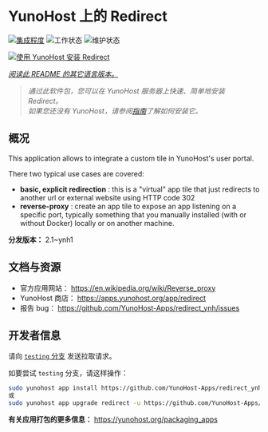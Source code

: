 <!--
注意：此 README 由 <https://github.com/YunoHost/apps/tree/master/tools/readme_generator> 自动生成
请勿手动编辑。
-->

# YunoHost 上的 Redirect

[![集成程度](https://dash.yunohost.org/integration/redirect.svg)](https://ci-apps.yunohost.org/ci/apps/redirect/) ![工作状态](https://ci-apps.yunohost.org/ci/badges/redirect.status.svg) ![维护状态](https://ci-apps.yunohost.org/ci/badges/redirect.maintain.svg)

[![使用 YunoHost 安装 Redirect](https://install-app.yunohost.org/install-with-yunohost.svg)](https://install-app.yunohost.org/?app=redirect)

*[阅读此 README 的其它语言版本。](./ALL_README.md)*

> *通过此软件包，您可以在 YunoHost 服务器上快速、简单地安装 Redirect。*  
> *如果您还没有 YunoHost，请参阅[指南](https://yunohost.org/install)了解如何安装它。*

## 概况

This application allows to integrate a custom tile in YunoHost's user portal.

There two typical use cases are covered:
- **basic, explicit redirection** : this is a "virtual" app tile that just redirects to another url or external website using HTTP code 302
- **reverse-proxy** : create an app tile to expose an app listening on a specific port, typically something that you manually installed (with or without Docker) locally or on another machine.


**分发版本：** 2.1~ynh1
## 文档与资源

- 官方应用网站： <https://en.wikipedia.org/wiki/Reverse_proxy>
- YunoHost 商店： <https://apps.yunohost.org/app/redirect>
- 报告 bug： <https://github.com/YunoHost-Apps/redirect_ynh/issues>

## 开发者信息

请向 [`testing` 分支](https://github.com/YunoHost-Apps/redirect_ynh/tree/testing) 发送拉取请求。

如要尝试 `testing` 分支，请这样操作：

```bash
sudo yunohost app install https://github.com/YunoHost-Apps/redirect_ynh/tree/testing --debug
或
sudo yunohost app upgrade redirect -u https://github.com/YunoHost-Apps/redirect_ynh/tree/testing --debug
```

**有关应用打包的更多信息：** <https://yunohost.org/packaging_apps>
